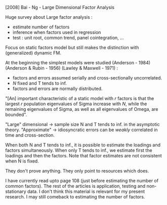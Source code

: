 [2008] Bai - Ng - Large Dimensional Factor Analysis

Huge survey about Large factor analysis : 
+ estimate number of factors
+ inference when factors used in regression
+ test : unit root, common trend, panel cointegration, ...

Focus on static factors model but still makes the distinction with (generalized) dynamic FM.

At the beginning the simplest models were studied (Anderson - 1984) (Anderson & Rubin - 1956) (Lawley & Maxwell - 1971) : 
+ factors and errors assumed serially and cross-sectionally uncorrelated.
+ *N* fixed and T tends to inf.
+ factors and errors are normally distributed.

"[An] important characteristic of a static model with *r* factors is that the largest *r* population eigenvalues of Sigma increase with *N*, while the remaining eigenvalues of Sigma, as well as all eigenvalues of Omega, are bounded".

"Large" dimensional -> sample size N and T tends to inf. in the asymptotic theory.
"Approximate" -> idiosyncratic errors can be *weakly* correlated in time and cross-section.

When both N and T tends to inf., it is possible to estimate the loadings and factors simultaneously. 
When only T tends to inf., we estimate first the loadings and then the factors. Note that factor estimates are not consistent when N is fixed.

They don't prove anything. They only point to resources which does.

I have currently read upto page 108 (just before estimating the number of common factors). The rest of the articles is application, testing and non-stationary data. I don't think this material is relevant for my present research. I may still comeback to estimating the number of factors.

